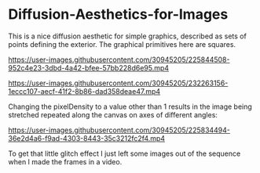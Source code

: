 # Diffusion-Aesthetics-for-Images

This is a nice diffusion aesthetic for simple graphics, described as sets of points defining the exterior. The graphical primitives here are squares. 

https://user-images.githubusercontent.com/30945205/225844508-952c4e23-3dbd-4a42-bfee-57bb228d6e95.mp4

https://user-images.githubusercontent.com/30945205/232263156-1eccc107-aecf-41f2-8b86-dad358deae47.mp4


Changing the pixelDensity to a value other than 1 results in the image being stretched repeated along the canvas on axes of different angles:

https://user-images.githubusercontent.com/30945205/225834494-36e2d4a6-f9ad-4303-8443-35c3212fc2f4.mp4


To get that little glitch effect I just left some images out of the sequence when I made the frames in a video.









